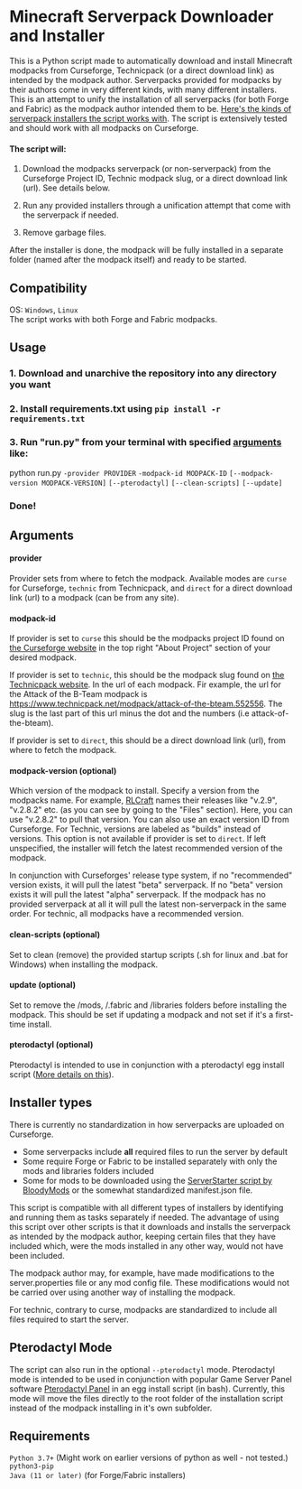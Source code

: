 # Minecraft Serverpack Downloader and Installer

This is a Python script made to automatically download and install Minecraft modpacks from 
Curseforge, Technicpack (or a direct download link) as intended by the modpack author. Serverpacks provided for modpacks by their authors come in very different kinds, with many different installers. This is an attempt to unify the installation of all serverpacks (for both Forge and Fabric) as the modpack author intended them to be. [Here's the kinds of serverpack installers the script works with](#installer-types). The script is extensively tested and should work with all modpacks on Curseforge.

#### The script will:
1. Download the modpacks serverpack (or non-serverpack) from the Curseforge Project ID, Technic modpack slug, or a direct download link (url). See details below.

2. Run any provided installers through a unification attempt that come with the serverpack if needed.

3. Remove garbage files.

After the installer is done, the modpack will be fully installed in a separate folder (named after the modpack itself) and ready to be started.

## Compatibility
OS: ```Windows```, ```Linux```  
The script works with both Forge and Fabric modpacks.

## Usage
### 1. Download and unarchive the repository into any directory you want

### 2. Install requirements.txt using ```pip install -r requirements.txt```

### 3. Run "run.py" from your terminal with specified [arguments](#arguments) like:
python run.py ```-provider PROVIDER``` ```-modpack-id MODPACK-ID``` ```[--modpack-version MODPACK-VERSION]``` ```[--pterodactyl]``` ```[--clean-scripts]``` ```[--update]```

### Done!

## Arguments
#### provider
Provider sets from where to fetch the modpack. Available modes are ```curse``` for Curseforge, ```technic``` from Technicpack, and ```direct``` for a direct download link (url) to a modpack (can be from any site).
#### modpack-id
If provider is set to ```curse``` this should be the modpacks project ID found on <a href="https://www.curseforge.com/minecraft/modpacks">the Curseforge website</a> in the top right "About Project" section of your desired modpack.

If provider is set to ```technic```, this should be the modpack slug found on <a href="https://www.technicpack.net/modpacks/official"> the Technicpack website</a>. In the url of each modpack. Fir example, the url for the Attack of the B-Team modpack is https://www.technicpack.net/modpack/attack-of-the-bteam.552556. The slug is the last part of this url minus the dot and the numbers (i.e attack-of-the-bteam).

If provider is set to ```direct```, this should be a direct download link (url), from where to fetch the modpack.
#### modpack-version (optional)
Which version of the modpack to install. Specify a version from the modpacks name. For example, <a href="https://www.curseforge.com/minecraft/modpacks/rlcraft">RLCraft</a> names their releases like "v.2.9", "v.2.8.2" etc. (as you can see by going to the "Files" section). Here, you can use "v.2.8.2" to pull that version. You can also use an exact version ID from Curseforge. For Technic, versions are labeled as "builds" instead of versions. This option is not available if provider is set to ```direct```. If left unspecified, the installer will fetch the latest recommended version of the modpack.

In conjunction with Curseforges' release type system, if no "recommended" version exists, it will pull the latest "beta" serverpack. If no "beta" version exists it will pull the latest "alpha" serverpack. If the modpack has no provided serverpack at all it will pull the latest non-serverpack in the same order. For technic, all modpacks have a recommended version.
#### clean-scripts (optional)
Set to clean (remove) the provided startup scripts (.sh for linux and .bat for Windows) when installing the modpack.
#### update (optional)
Set to remove the /mods, /.fabric and /libraries folders before installing the modpack. This should be set if updating a modpack and not set if it's a first-time install.

#### pterodactyl (optional)
Pterodactyl is intended to use in conjunction with a pterodactyl egg install script ([More details on this](#pterodactyl-mode)).

## Installer types
There is currently no standardization in how serverpacks are uploaded on Curseforge. 
* Some serverpacks include **all** required files to run the server by default
* Some require Forge or Fabric to be installed separately with only the mods and libraries folders included
* Some for mods to be downloaded using the [ServerStarter script by BloodyMods](https://github.com/BloodyMods/ServerStarter) or the somewhat standardized manifest.json file. 

This script is compatible with all different types of installers by identifying and running them as tasks separately if needed. The advantage of using this script over other scripts is that it downloads and installs the serverpack as intended by the modpack author, keeping certain files that they have included which, were the mods installed in any other way, would not have been included. 

The modpack author may, for example, have made modifications to the server.properties file or any mod config file. These modifications would not be carried over using another way of installing the modpack.

For technic, contrary to curse, modpacks are standardized to include all files required to start the server.

## Pterodactyl Mode
The script can also run in the optional ```--pterodactyl``` mode. Pterodactyl mode is intended to be used in conjunction with popular Game Server Panel software [Pterodactyl Panel](https://github.com/pterodactyl/panel) in an egg install script (in bash). Currently, this mode will move the files directly to the root folder of the installation script instead of the modpack installing in it's own subfolder.

## Requirements
```Python 3.7+``` (Might work on earlier versions of python as well - not tested.)  
```python3-pip```  
```Java (11 or later)``` (for Forge/Fabric installers)
